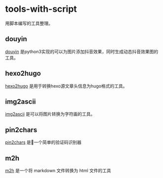 # tools-with-script

用脚本编写的工具整理。

## douyin

[douyin](douyin/douyin.py) 是python3实现的可以为图片添加抖音效果，同时生成动态抖音效果图的工具。

## hexo2hugo

[hexo2hugo](hexo2hugo/hexo2hugo.py) 是用于转换hexo源文章头信息为hugo格式的工具。

## img2ascii

[img2ascii](img2ascii/img2ascii) 是可以将图片转换为字符画的工具。

## pin2chars

[pin2chars](pin2chars/pin2chars) 是一个简单的验证码识别器

## m2h

[m2h](m2h/m2h) 是一个将 markdown 文件转换为 html 文件的工具